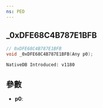 ```yaml
---
ns: PED
---
```

## _0xDFE68C4B787E1BFB

```c
// 0xDFE68C4B787E1BFB
void _0xDFE68C4B787E1BFB(Any p0);
```

```
NativeDB Introduced: v1180
```

## 參數
* **p0**:
